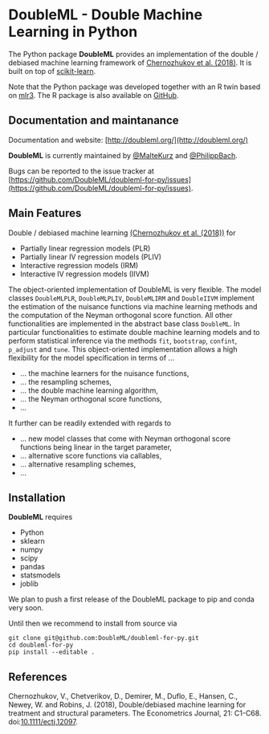 # DoubleML - Double Machine Learning in Python

The Python package **DoubleML** provides an implementation of the double / debiased machine learning framework of
[Chernozhukov et al. (2018)](https://doi.org/10.1111/ectj.12097).
It is built on top of [scikit-learn](https://scikit-learn.org).

Note that the Python package was developed together with an R twin based on [mlr3](https://mlr3.mlr-org.com/).
The R package is also available on [GitHub](https://github.com/DoubleML/doubleml-for-r).

## Documentation and maintanance

Documentation and website: [http://doubleml.org/](http://doubleml.org/)

**DoubleML** is currently maintained by
[@MalteKurz](https://github.com/MalteKurz) and
[@PhilippBach](https://github.com/PhilippBach).

Bugs can be reported to the issue tracker at
[https://github.com/DoubleML/doubleml-for-py/issues](https://github.com/DoubleML/doubleml-for-py/issues).

## Main Features

Double / debiased machine learning [(Chernozhukov et al. (2018))](https://doi.org/10.1111/ectj.12097) for 

- Partially linear regression models (PLR)
- Partially linear IV regression models (PLIV)
- Interactive regression models (IRM)
- Interactive IV regression models (IIVM)

The object-oriented implementation of DoubleML is very flexible.
The model classes `DoubleMLPLR`, `DoubleMLPLIV`, `DoubleMLIRM` and `DoubleIIVM` implement the estimation of the nuisance
functions via machine learning methods and the computation of the Neyman orthogonal score function.
All other functionalities are implemented in the abstract base class `DoubleML`.
In particular functionalities to estimate double machine learning models and to perform statistical inference via the
methods `fit`, `bootstrap`, `confint`, `p_adjust` and `tune`.
This object-oriented implementation allows a high flexibility for the model specification in terms of ...

- ... the machine learners for the nuisance functions,
- ... the resampling schemes,
- ... the double machine learning algorithm,
- ... the Neyman orthogonal score functions,
- ... 

It further can be readily extended with regards to

- ... new model classes that come with Neyman orthogonal score functions being linear in the target parameter,
- ... alternative score functions via callables,
- ... alternative resampling schemes,
- ... 

## Installation

**DoubleML** requires

- Python
- sklearn
- numpy
- scipy
- pandas
- statsmodels
- joblib

We plan to push a first release of the DoubleML package to pip and conda very soon.

Until then we recommend to install from source via

```
git clone git@github.com:DoubleML/doubleml-for-py.git
cd doubleml-for-py
pip install --editable .
```

<!--- TODO: Add a reference to the installation instructions here when the user guide is online. -->

## References

Chernozhukov, V., Chetverikov, D., Demirer, M., Duflo, E., Hansen, C., Newey, W. and Robins, J. (2018),
Double/debiased machine learning for treatment and structural parameters. The Econometrics Journal, 21: C1-C68. doi:[10.1111/ectj.12097](https://doi.org/10.1111/ectj.12097).

